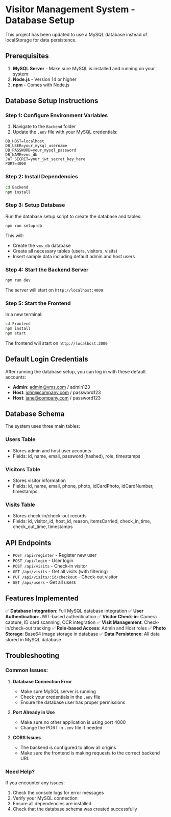 # Visitor Management System - Database Setup

This project has been updated to use a MySQL database instead of localStorage for data persistence.

## Prerequisites

1. **MySQL Server** - Make sure MySQL is installed and running on your system
2. **Node.js** - Version 14 or higher
3. **npm** - Comes with Node.js

## Database Setup Instructions

### Step 1: Configure Environment Variables

1. Navigate to the `Backend` folder
2. Update the `.env` file with your MySQL credentials:

```env
DB_HOST=localhost
DB_USER=your_mysql_username
DB_PASSWORD=your_mysql_password
DB_NAME=vms_db
JWT_SECRET=your_jwt_secret_key_here
PORT=4000
```

### Step 2: Install Dependencies

```bash
cd Backend
npm install
```

### Step 3: Setup Database

Run the database setup script to create the database and tables:

```bash
npm run setup-db
```

This will:
- Create the `vms_db` database
- Create all necessary tables (users, visitors, visits)
- Insert sample data including default admin and host users

### Step 4: Start the Backend Server

```bash
npm run dev
```

The server will start on `http://localhost:4000`

### Step 5: Start the Frontend

In a new terminal:

```bash
cd Frontend
npm install
npm start
```

The frontend will start on `http://localhost:3000`

## Default Login Credentials

After running the database setup, you can log in with these default accounts:

- **Admin**: admin@vms.com / admin123
- **Host**: john@company.com / password123
- **Host**: jane@company.com / password123

## Database Schema

The system uses three main tables:

### Users Table
- Stores admin and host user accounts
- Fields: id, name, email, password (hashed), role, timestamps

### Visitors Table
- Stores visitor information
- Fields: id, name, email, phone, photo, idCardPhoto, idCardNumber, timestamps

### Visits Table
- Stores check-in/check-out records
- Fields: id, visitor_id, host_id, reason, itemsCarried, check_in_time, check_out_time, timestamps

## API Endpoints

- `POST /api/register` - Register new user
- `POST /api/login` - User login
- `POST /api/visits` - Check-in visitor
- `GET /api/visits` - Get all visits (with filtering)
- `PUT /api/visits/:id/checkout` - Check-out visitor
- `GET /api/users` - Get all users

## Features Implemented

✅ **Database Integration**: Full MySQL database integration
✅ **User Authentication**: JWT-based authentication
✅ **Visitor Check-in**: Camera capture, ID card scanning, OCR integration
✅ **Visit Management**: Check-in/check-out tracking
✅ **Role-based Access**: Admin and Host roles
✅ **Photo Storage**: Base64 image storage in database
✅ **Data Persistence**: All data stored in MySQL database

## Troubleshooting

### Common Issues:

1. **Database Connection Error**
   - Make sure MySQL server is running
   - Check your credentials in the `.env` file
   - Ensure the database user has proper permissions

2. **Port Already in Use**
   - Make sure no other application is using port 4000
   - Change the PORT in `.env` file if needed

3. **CORS Issues**
   - The backend is configured to allow all origins
   - Make sure the frontend is making requests to the correct backend URL

### Need Help?

If you encounter any issues:
1. Check the console logs for error messages
2. Verify your MySQL connection
3. Ensure all dependencies are installed
4. Check that the database schema was created successfully
